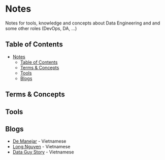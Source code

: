 # Notes
Notes for tools, knowledge and concepts about Data Engineering and and some other roles (DevOps, DA, ...)


## Table of Contents
- [Notes](#notes)
  - [Table of Contents](#table-of-contents)
  - [Terms \& Concepts](#terms--concepts)
  - [Tools](#tools)
  - [Blogs](#blogs)


## Terms & Concepts

## Tools

## Blogs
- [De Manejar](https://demanejar.github.io/) - Vietnamese
- [Long Nguyen](https://longcnttbkhn.github.io/blog/) - Vietnamese
- [Data Guy Story](https://www.dataguystory.com/) - Vietnamese